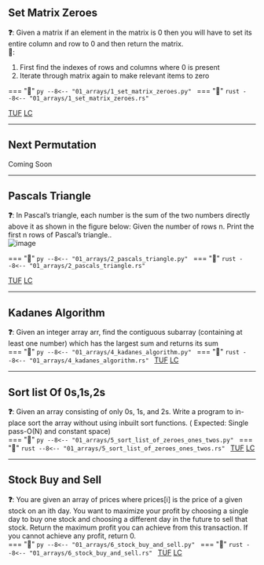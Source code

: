 ## Set Matrix Zeroes

**❓**: Given a matrix if an element in the matrix is 0 then you will have to set its entire column and row to 0 and then return the matrix.<br>
**🧠**:<br>
1. First find the indexes of rows and columns where 0 is present<br>
2. Iterate through matrix again to make relevant items to zero<br>

=== "🐍"
    ```py
    --8<-- "01_arrays/1_set_matrix_zeroes.py"
    ```
=== "🦀"
    ```rust
    --8<-- "01_arrays/1_set_matrix_zeroes.rs"
    ```

[TUF](https://takeuforward.org/data-structure/set-matrix-zero/) [LC](https://leetcode.com/problems/set-matrix-zeroes/)<br>

---

## Next Permutation

Coming Soon

---

## Pascals Triangle

**❓**: In Pascal’s triangle, each number is the sum of the two numbers directly above it as shown in the figure below:
Given the number of rows n. Print the first n rows of Pascal’s triangle..<br>
![image](https://upload.wikimedia.org/wikipedia/commons/0/0d/PascalTriangleAnimated2.gif)

=== "🐍"
    ```py
    --8<-- "01_arrays/2_pascals_triangle.py"
    ```
=== "🦀"
    ```rust
    --8<-- "01_arrays/2_pascals_triangle.rs"
    ```

[TUF](https://takeuforward.org/data-structure/program-to-generate-pascals-triangle/) [LC](https://leetcode.com/problems/pascals-triangle/)<br>

---

## Kadanes Algorithm
**❓**: Given an integer array arr, find the contiguous subarray (containing at least one number) which
has the largest sum and returns its sum<br>
=== "🐍"
    ```py
    --8<-- "01_arrays/4_kadanes_algorithm.py"
    ```
=== "🦀"
    ```rust
    --8<-- "01_arrays/4_kadanes_algorithm.rs"
    ```
[TUF](https://takeuforward.org/data-structure/kadanes-algorithm-maximum-subarray-sum-in-an-array/) [LC](https://leetcode.com/problems/maximum-subarray/)

---

## Sort list Of 0s,1s,2s
**❓**: Given an array consisting of only 0s, 1s, and 2s. Write a program to in-place sort the array without using inbuilt sort functions. ( Expected: Single pass-O(N) and constant space)<br>
=== "🐍"
    ```py
    --8<-- "01_arrays/5_sort_list_of_zeroes_ones_twos.py"
    ```
=== "🦀"
    ```rust
    --8<-- "01_arrays/5_sort_list_of_zeroes_ones_twos.rs"
    ```
[TUF](https://takeuforward.org/data-structure/sort-an-array-of-0s-1s-and-2s/) [LC](https://leetcode.com/problems/sort-colors/)

---

## Stock Buy and Sell

**❓**: You are given an array of prices where prices[i] is the price of a given stock on an ith day. You want to maximize your profit by choosing a single day to buy one stock and choosing a different day in the future to sell that stock. Return the maximum profit you can achieve from this transaction. If you cannot achieve any profit, return 0.<br>
=== "🐍"
    ```py
    --8<-- "01_arrays/6_stock_buy_and_sell.py"
    ```
=== "🦀"
    ```rust
    --8<-- "01_arrays/6_stock_buy_and_sell.rs"
    ```
[TUF](https://takeuforward.org/data-structure/stock-buy-and-sell/) [LC](https://leetcode.com/problems/best-time-to-buy-and-sell-stock/)